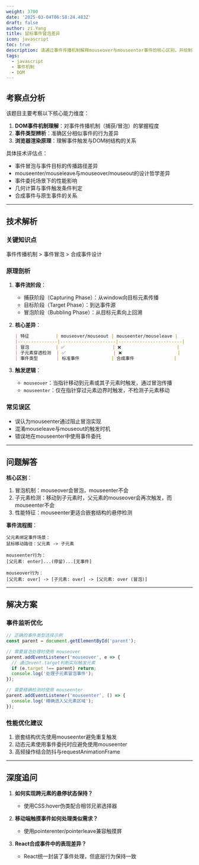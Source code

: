 ```yaml
---
weight: 3700
date: '2025-03-04T06:58:24.483Z'
draft: false
author: zi.Yang
title: 鼠标事件冒泡差异
icon: javascript
toc: true
description: 请通过事件传播机制解释mouseover与mouseenter事件的核心区别，并绘制事件触发流程图说明当鼠标从父元素移动到子元素时两者的不同行为。
tags:
  - javascript
  - 事件机制
  - DOM
---
```


## 考察点分析

该题目主要考察以下核心能力维度：
1. **DOM事件机制理解**：对事件传播机制（捕获/冒泡）的掌握程度
2. **事件类型辨析**：准确区分相似事件的行为差异
3. **浏览器渲染原理**：理解事件触发与DOM树结构的关系

具体技术评估点：
- 事件冒泡与事件目标的传播路径差异
- mouseenter/mouseleave与mouseover/mouseout的设计哲学差异
- 事件委托场景下的性能影响
- 几何计算与事件触发条件判定
- 合成事件与原生事件的关系

---

## 技术解析

### 关键知识点
事件传播机制 > 事件冒泡 > 合成事件设计

### 原理剖析
1. **事件流阶段**：
   - 捕获阶段（Capturing Phase）：从window向目标元素传播
   - 目标阶段（Target Phase）：到达事件源
   - 冒泡阶段（Bubbling Phase）：从目标元素向上回溯

2. **核心差异**：
   ```markdown
   | 特征          | mouseover/mouseout | mouseenter/mouseleave |
   |---------------|---------------------|------------------------|
   | 冒泡          | ✅                  | ❌                     |
   | 子元素穿透检测  | ✅                  | ❌                     |
   | 事件类型       | 标准事件            | 合成事件               |
   ```

3. **触发逻辑**：
   - `mouseover`：当指针移动到元素或其子元素时触发，通过冒泡传播
   - `mouseenter`：仅在指针穿过元素边界时触发，不检测子元素移动

### 常见误区
- 误认为mouseenter通过阻止冒泡实现
- 混淆mouseleave与mouseout的触发时机
- 错误地在mouseenter中使用事件委托

---

## 问题解答

**核心区别**：
1. 冒泡机制：mouseover会冒泡，mouseenter不会
2. 子元素检测：移动到子元素时，父元素的mouseover会再次触发，而mouseenter不会
3. 性能特征：mouseenter更适合嵌套结构的悬停检测

**事件流程图**：
```
父元素绑定事件场景：
鼠标移动路径：父元素 -> 子元素

mouseenter行为：
[父元素: enter]...(停留)...[无事件]

mouseover行为：
[父元素: over] -> [子元素: over] -> [父元素: over (冒泡)]
```

---

## 解决方案

### 事件监听优化
```javascript
// 正确的事件类型选择示例
const parent = document.getElementById('parent');

// 需要冒泡处理时使用 mouseover
parent.addEventListener('mouseover', e => {
  // 通过event.target判断实际触发元素
  if (e.target !== parent) return;
  console.log('处理子元素冒泡事件');
});

// 需要精确检测时使用 mouseenter
parent.addEventListener('mouseenter', () => {
  console.log('精确进入父元素区域');
});
```

### 性能优化建议
1. 嵌套结构优先使用mouseenter避免重复触发
2. 动态元素使用事件委托时应避免使用mouseenter
3. 高频操作结合防抖与requestAnimationFrame

---

## 深度追问

1. **如何实现跨元素的悬停状态保持？**
   - 使用CSS:hover伪类配合相邻兄弟选择器
   
2. **移动端触摸事件如何处理类似需求？**
   - 使用pointerenter/pointerleave兼容触摸屏
   
3. **React合成事件中的表现差异？**
   - React统一封装了事件处理，但底层行为保持一致